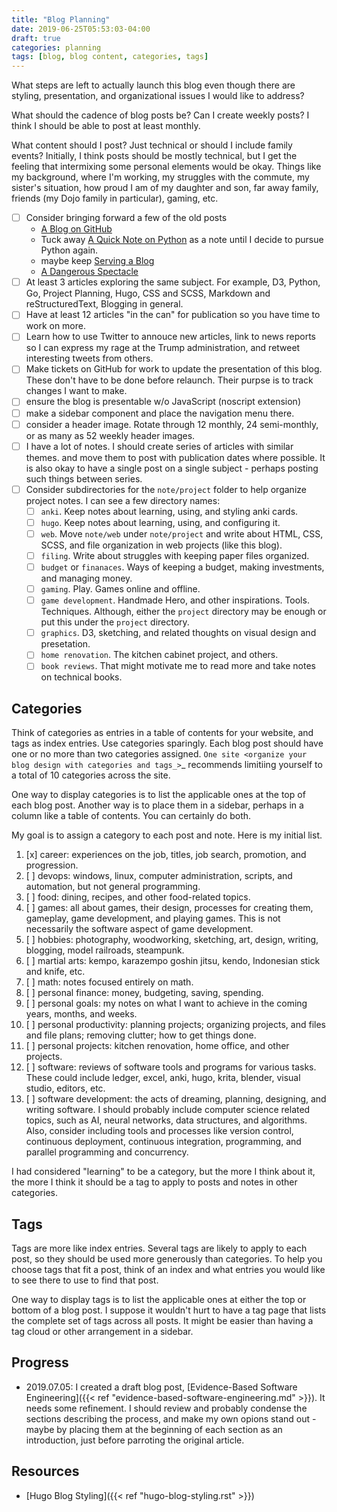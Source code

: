 ```yaml
---
title: "Blog Planning"
date: 2019-06-25T05:53:03-04:00
draft: true
categories: planning
tags: [blog, blog content, categories, tags]
---
```


What steps are left to actually launch this blog even though there are styling, presentation, and organizational issues I would like to address?
<!--more-->

What should the cadence of blog posts be? Can I create weekly posts? I think I should be able to post at least monthly.

What content should I post? Just technical or should I include family events? Initially, I think posts should be mostly technical, but I get the feeling that intermixing some personal elements would be okay. Things like my background, where I'm working, my struggles with the commute, my sister's situation, how proud I am of my daughter and son, far away family, friends (my Dojo family in particular), gaming, etc.

- [ ] Consider bringing forward a few of the old posts
  - [A Blog on GitHub](http://douglascuthbertson.com/blog/2015/12/30/blogging-on-github/)
  - Tuck away [A Quick Note on Python](http://douglascuthbertson.com/blog/2016/01/04/a-quick-note-on-python/) as a note until I decide to pursue Python again.
  - maybe keep [Serving a Blog](http://douglascuthbertson.com/blog/2016/09/04/serving-a-blog-site/)
  - [A Dangerous Spectacle](http://douglascuthbertson.com/blog/2016/11/09/the-spectacle/)
- [ ] At least 3 articles exploring the same subject. For example, D3, Python, Go, Project Planning, Hugo, CSS and SCSS, Markdown and reStructuredText, Blogging in general.
- [ ] Have at least 12 articles "in the can" for publication so you have time to work on more.
- [ ] Learn how to use Twitter to annouce new articles, link to news reports so I can express my rage at the Trump administration, and retweet interesting tweets from others.
- [ ] Make tickets on GitHub for work to update the presentation of this blog. These don't have to be done before relaunch. Their purpse is to track changes I want to make.
- [ ] ensure the blog is presentable w/o JavaScript (noscript extension)
- [ ] make a sidebar component and place the navigation menu there.
- [ ] consider a header image. Rotate through 12 monthly, 24 semi-monthly, or as many as 52 weekly header images.
- [ ] I have a lot of notes. I should create series of articles with similar themes. and move them to post with publication dates where possible. It is also okay to have a single post on a single subject - perhaps posting such things between series.
- [ ] Consider subdirectories for the `note/project` folder to help organize project notes. I can see a few directory names:
  - [ ] `anki`. Keep notes about learning, using, and styling anki cards.
  - [ ] `hugo`. Keep notes about learning, using, and configuring it.
  - [ ] `web`. Move `note/web` under `note/project` and write about HTML, CSS, SCSS, and file organization in web projects (like this blog).
  - [ ] `filing`. Write about struggles with keeping paper files organized.
  - [ ] `budget` or `finanaces`. Ways of keeping a budget, making investments, and managing money.
  - [ ] `gaming`. Play. Games online and offline.
  - [ ] `game development`. Handmade Hero, and other inspirations. Tools. Techniques. Although, either the `project` directory may be enough or put this under the `project` directory.
  - [ ] `graphics`. D3, sketching, and related thoughts on visual design and presetation.
  - [ ] `home renovation`. The kitchen cabinet project, and others.
  - [ ] `book reviews`. That might motivate me to read more and take notes on technical books.

## Categories

Think of categories as entries in a table of contents for your website, and tags as index entries. Use categories sparingly. Each blog post should have one or no more than two categories assigned. `One site <organize your blog design with categories and tags_>`_ recommends limitiing yourself to a total of 10 categories across the site.

One way to display categories is to list the applicable ones at the top of each blog post. Another way is to place them in a sidebar, perhaps in a column like a table of contents. You can certainly do both.

My goal is to assign a category to each post and note. Here is my initial list.

1. [x] career: experiences on the job, titles, job search, promotion, and progression.
1. [ ] devops: windows, linux, computer administration, scripts, and automation, but not general programming.
1. [ ] food: dining, recipes, and other food-related topics.
1. [ ] games: all about games, their design, processes for creating them, gameplay, game development, and playing games. This is not necessarily the software aspect of game development.
1. [ ] hobbies: photography, woodworking, sketching, art, design, writing, blogging, model railroads, steampunk.
1. [ ] martial arts: kempo, karazempo goshin jitsu, kendo, Indonesian stick and knife, etc.
1. [ ] math: notes focused entirely on math.
1. [ ] personal finance: money, budgeting, saving, spending.
1. [ ] personal goals: my notes on what I want to achieve in the coming years, months, and weeks.
1. [ ] personal productivity: planning projects; organizing projects, and files and file plans; removing clutter; how to get things done.
1. [ ] personal projects: kitchen renovation, home office, and other projects.
1. [ ] software: reviews of software tools and programs for various tasks. These could include ledger, excel, anki, hugo, krita, blender, visual studio, editors, etc.
1. [ ] software development: the acts of dreaming, planning, designing, and writing software. I should probably include computer science related topics, such as AI, neural networks, data structures, and algorithms. Also, consider including tools and processes like version control, continuous deployment, continuous integration, programming, and parallel programming and concurrency.

I had considered "learning" to be a category, but the more I think about it, the more I think it should be a tag to apply to posts and notes in other categories.

## Tags

Tags are more like index entries. Several tags are likely to apply to each post, so they should be used more generously than categories. To help you choose tags that fit a post, think of an index and what entries you would like to see there to use to find that post.

One way to display tags is to list the applicable ones at either the top or bottom of a blog post. I suppose it wouldn't hurt to have a tag page that lists the complete set of tags across all posts. It might be easier than having a tag cloud or other arrangement in a sidebar.

## Progress

- 2019.07.05: I created a draft blog post, [Evidence-Based Software Engineering]({{< ref "evidence-based-software-engineering.md" >}}). It needs some refinement. I should review and probably condense the sections describing the process, and make my own opions stand out - maybe by placing them at the beginning of each section as an introduction, just before parroting the original article.

## Resources

- [Hugo Blog Styling]({{< ref "hugo-blog-styling.rst" >}})
